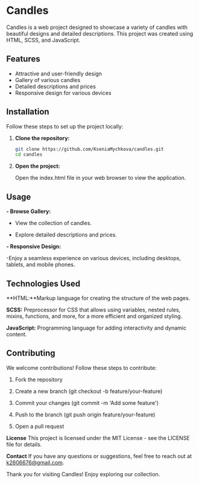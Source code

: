 # Candles

Candles is a web project designed to showcase a variety of candles with beautiful designs and detailed descriptions. This project was created using HTML, SCSS, and JavaScript.

## Features

- Attractive and user-friendly design
- Gallery of various candles
- Detailed descriptions and prices
- Responsive design for various devices

## Installation

Follow these steps to set up the project locally:

1. **Clone the repository:**

   ```bash
   git clone https://github.com/KseniaMychkova/candles.git
   cd candles

2. **Open the project:**

    Open the index.html file in your web browser to view the application.

## Usage

**- Browse Gallery:**

- View the collection of candles.

- Explore detailed descriptions and prices.

**- Responsive Design:**

-Enjoy a seamless experience on various devices, including desktops, tablets, and mobile phones.

## Technologies Used
**HTML:**Markup language for creating the structure of the web pages.

**SCSS:** Preprocessor for CSS that allows using variables, nested rules, mixins, functions, and more, for a more efficient and organized styling.

**JavaScript:** Programming language for adding interactivity and dynamic content.

## Contributing

We welcome contributions! Follow these steps to contribute:

1. Fork the repository

2. Create a new branch (git checkout -b feature/your-feature)

3. Commit your changes (git commit -m 'Add some feature')

4. Push to the branch (git push origin feature/your-feature)

5. Open a pull request

**License**
This project is licensed under the MIT License - see the LICENSE file for details.

**Contact**
If you have any questions or suggestions, feel free to reach out at k2606676@gmail.com.

Thank you for visiting Candles! Enjoy exploring our collection.